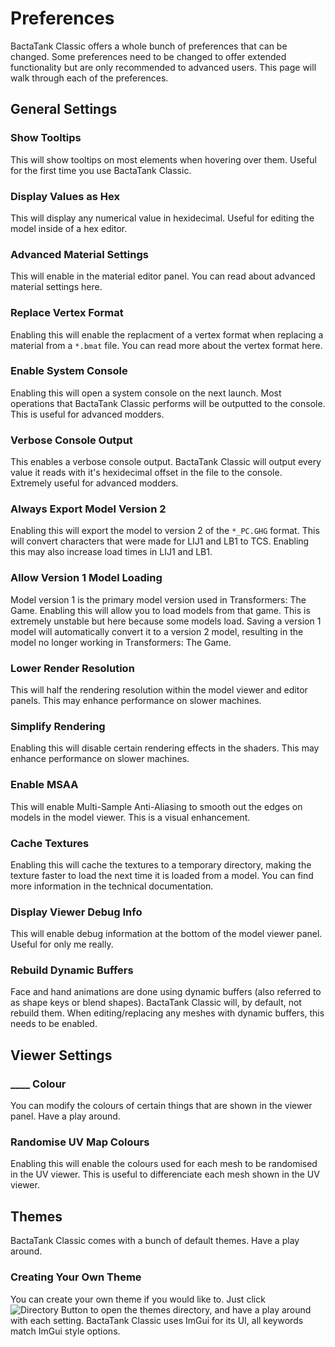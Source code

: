 # Preferences
BactaTank Classic offers a whole bunch of preferences that can be changed. Some preferences need to be changed to offer extended functionality but are only recommended to advanced users. This page will walk through each of the preferences.

## General Settings
### Show Tooltips
This will show tooltips on most elements when hovering over them. Useful for the first time you use BactaTank Classic.

### Display Values as Hex
This will display any numerical value in hexidecimal. Useful for editing the model inside of a hex editor.

### Advanced Material Settings
This will enable in the material editor panel. You can read about advanced material settings here.

### Replace Vertex Format
Enabling this will enable the replacment of a vertex format when replacing a material from a `*.bmat` file. You can read more about the vertex format here.

### Enable System Console
Enabling this will open a system console on the next launch. Most operations that BactaTank Classic performs will be outputted to the console. This is useful for advanced modders.

### Verbose Console Output
This enables a verbose console output. BactaTank Classic will output every value it reads with it's hexidecimal offset in the file to the console. Extremely useful for advanced modders.

### Always Export Model Version 2
Enabling this will export the model to version 2 of the `*_PC.GHG` format. This will convert characters that were made for LIJ1 and LB1 to TCS. Enabling this may also increase load times in LIJ1 and LB1.

### Allow Version 1 Model Loading
Model version 1 is the primary model version used in Transformers: The Game. Enabling this will allow you to load models from that game. This is extremely unstable but here because some models load. Saving a version 1 model will automatically convert it to a version 2 model, resulting in the model no longer working in Transformers: The Game.

### Lower Render Resolution
This will half the rendering resolution within the model viewer and editor panels. This may enhance performance on slower machines.

### Simplify Rendering
Enabling this will disable certain rendering effects in the shaders. This may enhance performance on slower machines.

### Enable MSAA
This will enable Multi-Sample Anti-Aliasing to smooth out the edges on models in the model viewer. This is a visual enhancement.

### Cache Textures
Enabling this will cache the textures to a temporary directory, making the texture faster to load the next time it is loaded from a model. You can find more information in the technical documentation.

### Display Viewer Debug Info
This will enable debug information at the bottom of the model viewer panel. Useful for only me really.

### Rebuild Dynamic Buffers
Face and hand animations are done using dynamic buffers (also referred to as shape keys or blend shapes). BactaTank Classic will, by default, not rebuild them. When editing/replacing any meshes with dynamic buffers, this needs to be enabled.

## Viewer Settings
### ____ Colour
You can modify the colours of certain things that are shown in the viewer panel. Have a play around.

### Randomise UV Map Colours
Enabling this will enable the colours used for each mesh to be randomised in the UV viewer. This is useful to differenciate each mesh shown in the UV viewer.

## Themes
BactaTank Classic comes with a bunch of default themes. Have a play around.

### Creating Your Own Theme
You can create your own theme if you would like to. Just click ![Directory Button](https://i.imgur.com/ETQntZM.png) to open the themes directory, and have a play around with each setting. BactaTank Classic uses ImGui for its UI, all keywords match ImGui style options.